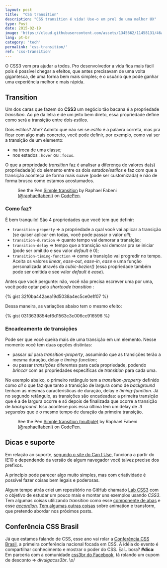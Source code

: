 ```yaml
---
layout: post
title:  "CSS transition"
description: "CSS transition é vida! Use-o em prol de uma melhor UX"
type: Post
date: 2015-02-19
image: 'https://cloud.githubusercontent.com/assets/1345662/11458131/46a52002-96a1-11e5-9b37-f86a9419d8ee.jpg'
lang: pt-br
category: 'tech'
permalink: 'css-transition/'
ref: 'css-transition'
---
```


O CSS3 vem pra ajudar a todos. Pro desenvolvedor a vida fica mais fácil pois é possível chegar a efeitos, que antes precisavam de uma volta gigantesca, de uma forma bem mais simples; e o usuário que pode ganhar uma experiência melhor e mais rápida.

## Transition

Um dos caras que fazem do **CSS3** um negócio tão bacana é a propriedade *transition*. Ao pé da letra e de um jeito bem direto, essa propriedade define como será a transição entre dois *estilos*.

Dois estilos? Ahn? Admito que não sei se *estilo* é a palavra correta, mas pra ficar com algo mais concreto, você pode definir, por exemplo, como vai ser a transição de um elemento:

* na troca de uma classe;
* nos estados `:hover` ou `:focus`.

O que a propriedade *transition* faz é analisar a diferença de valores da(s) propriedade(s) do elemento entre os dois *estados/estilos* e faz com que a transição aconteça de forma mais suave (pode ser customizada) e não de forma brusca como estamos acostumados.

<figure class="text-center loading">
  <p data-height="368" data-theme-id="4240" data-slug-hash="PwRJOj" data-default-tab="result" data-user="raphaelfabeni" class='codepen'>See the Pen <a href='http://codepen.io/raphaelfabeni/pen/PwRJOj/'>Simple transition</a> by Raphael Fabeni (<a href='http://codepen.io/raphaelfabeni'>@raphaelfabeni</a>) on <a href='http://codepen.io'>CodePen</a>.</p>
</figure>

### Como faz?

É bem tranquilo! São 4 propriedades que você tem que definir:

* `transition-property` => a propriedade a qual você vai aplicar a transição (se quiser aplicar em todas, você pode passar o valor *all*);
* `transition-duration` => quanto tempo vai demorar a transição;
* `transition-delay` => tempo que a transição vai demorar pra se iniciar (pode ser omitido e seu valor *default* é 0);
* `transition-timing-function` => como a transição vai progredir no tempo. Aceita os valores *linear*, *ease-out*, *ease-in*, *ease* e uma função personalizada através da *cubic-bezier()* (essa propriedade também pode ser omitida e see valor *default* é *ease*).

Antes que você pergunte: não, você não precisa escrever uma por uma, você pode optar pelo *shortcode transition* :

{% gist 32f0ba442aea19d5038a4ec5ce0e1f07 %}

Dessa maneira, as variações abaixo tem o mesmo efeito:

{% gist 0313639854ef6d1563c3c006cc916596 %}

### Encadeamento de transições

Pode ser que você queira mais de uma transição em um elemento. Nesse momento você tem duas opções distintas:

* passar *all* para *transition-property*, assumindo que as transições terão a mesma duração, delay e *timing-function*;
* ou passar *transições* diferentes para cada propriedade, podendo *brincar* com as propriedades específicas de *transition* para cada uma.

No exemplo abaixo, o primeiro retângulo tem a *transition-property* definido como *all* o que faz que tanto a transição de largura como de *background* tenham as mesmas características de duração, delay e *timing-function*. Já no segundo retângulo, as transições são encadeadas: a primeira transição que é a de largura ocorre e só depois de finalizada que ocorre a transição de *background*. Isso acontece pois essa última tem um delay de *.3 segundos* que é o mesmo tempo de duração da primeira transição.

<figure class="text-center loading">
  <p data-height="360" data-theme-id="4240" data-slug-hash="radJOq" data-default-tab="result" data-user="raphaelfabeni" class='codepen'>See the Pen <a href='http://codepen.io/raphaelfabeni/pen/radJOq/'>Simple transition (multiple)</a> by Raphael Fabeni (<a href='http://codepen.io/raphaelfabeni'>@raphaelfabeni</a>) on <a href='http://codepen.io'>CodePen</a>.</p>
</figure>

## Dicas e suporte

Em relação ao suporte, [segundo o site do Can I Use](http://caniuse.com/#search=transition), funciona a partir do IE10 e dependendo da versão de algum navegador você talvez precise dos prefixos.

A princípio pode parecer algo muito simples, mas com criatividade é possível fazer coisas bem legais e poderosas.

Algum tempo atrás criei um repositório no GitHub chamado [Lab CSS3](http://github.com/raphaelfabeni/lab-css3) com o objetivo de estudar um pouco mais e montar uns exemplos usando *CSS3*. Tem algumas coisas utilizando *transition* como esse [componente de abas](http://www.raphaelfabeni.com.br/lab-css3/transition-tabs.html) e esse *[accordion](http://www.raphaelfabeni.com.br/lab-css3/transition-accordion.html)*. [Tem algumas outras coisas](http://www.raphaelfabeni.com.br/lab-css3/index.html) sobre animation e transform, que pretendo abordar nos próximos posts.

## Conferência CSS Brasil

Já que estamos falando de CSS, esse ano vai rolar a [Conferência CSS Brasil](http://conferenciacssbrasil.com.br), a primeira conferência nacional focada em CSS. A idéia do evento é compartilhar conhecimento e mostrar o poder do CSS. Eaí.. bora? **#dica:** Em parceria com a comunidade [css3br do Facebook](https://www.facebook.com/groups/cssbrazil/), tá rolando um cupom de desconto => *divulgacss3br*. \o/

<script async src="//assets.codepen.io/assets/embed/ei.js"></script>


